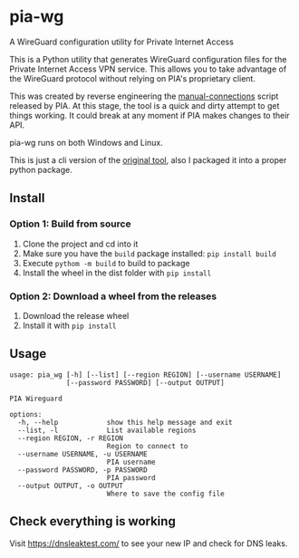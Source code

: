 # pia-wg

A WireGuard configuration utility for Private Internet Access

This is a Python utility that generates WireGuard configuration files for the Private Internet Access VPN service. This allows you to take advantage of the WireGuard protocol without relying on PIA's proprietary client.

This was created by reverse engineering the [manual-connections](https://github.com/pia-foss/manual-connections) script released by PIA. At this stage, the tool is a quick and dirty attempt to get things working. It could break at any moment if PIA makes changes to their API.

pia-wg runs on both Windows and Linux.

This is just a cli version of the [original tool](https://github.com/hsand/pia-wg), also I packaged it into a proper python package.

## Install

### Option 1: Build from source

1. Clone the project and cd into it
2. Make sure you have the `build` package installed: `pip install build`
3. Execute `pythom -m build` to build to package
4. Install the wheel in the dist folder with `pip install`

### Option 2: Download a wheel from the releases

1. Download the release wheel
2. Install it with `pip install`

## Usage

```plaintext
usage: pia_wg [-h] [--list] [--region REGION] [--username USERNAME]
              [--password PASSWORD] [--output OUTPUT]

PIA Wireguard

options:
  -h, --help            show this help message and exit
  --list, -l            List available regions
  --region REGION, -r REGION
                        Region to connect to
  --username USERNAME, -u USERNAME
                        PIA username
  --password PASSWORD, -p PASSWORD
                        PIA password
  --output OUTPUT, -o OUTPUT
                        Where to save the config file
```

## Check everything is working

Visit https://dnsleaktest.com/ to see your new IP and check for DNS leaks.

